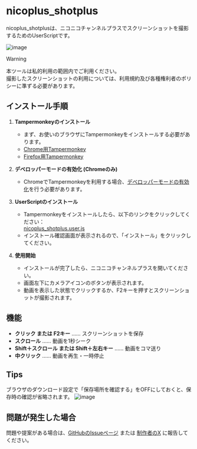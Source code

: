 # nicoplus_shotplus
nicoplus_shotplusは、ニコニコチャンネルプラスでスクリーンショットを撮影するためのUserScriptです。

![image](https://github.com/user-attachments/assets/30f055db-5a7a-4629-af25-8766d5c4d6f0)

> [!WARNING]
> 本ツールは私的利用の範囲内でご利用ください。  
> 撮影したスクリーンショットの利用については、利用規約及び各種権利者のポリシーに準ずる必要があります。

## インストール手順

1. **Tampermonkeyのインストール**
   - まず、お使いのブラウザにTampermonkeyをインストールする必要があります。
   - [Chrome用Tampermonkey](https://chrome.google.com/webstore/detail/tampermonkey/dhdgffkkebhmkfjojejmpbldmpobfkfo)
   - [Firefox用Tampermonkey](https://addons.mozilla.org/ja/firefox/addon/tampermonkey/)

2. **デベロッパーモードの有効化 (Chromeのみ)**
   - ChromeでTampermonkeyを利用する場合、[デベロッパーモードの有効化](https://www.tampermonkey.net/faq.php#Q209)を行う必要があります。

3. **UserScriptのインストール**
   - Tampermonkeyをインストールしたら、以下のリンクをクリックしてください：  
     [nicoplus_shotplus.user.js](https://github.com/yumemi-btn/nicoplus_shotplus/raw/main/nicoplus_shotplus.user.js)
   - インストール確認画面が表示されるので、「インストール」をクリックしてください。

4. **使用開始**
   - インストールが完了したら、ニコニコチャンネルプラスを開いてください。
   - 画面左下にカメラアイコンのボタンが表示されます。
   - 動画を表示した状態でクリックするか、F2キーを押すとスクリーンショットが撮影されます。

## 機能
 - **クリック または F2キー** …… スクリーンショットを保存
 - **スクロール** …… 動画を1秒シーク
 - **Shift＋スクロール または Shift＋左右キー** …… 動画をコマ送り
 - **中クリック** …… 動画を再生・一時停止

## Tips
ブラウザのダウンロード設定で「保存場所を確認する」をOFFにしておくと、保存時の確認が省略されます。
![image](https://github.com/user-attachments/assets/08872d05-2ccc-488f-a392-32ccd16acb6a)

## 問題が発生した場合
問題や提案がある場合は、[GitHubのIssueページ](https://github.com/yumemi-btn/nicoplus_shotplus/issues) または [制作者のX](https://x.com/infinite_chain) に報告してください。

